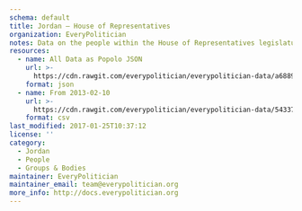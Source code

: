 ```yaml
---
schema: default
title: Jordan — House of Representatives
organization: EveryPolitician
notes: Data on the people within the House of Representatives legislature of Jordan.
resources:
  - name: All Data as Popolo JSON
    url: >-
      https://cdn.rawgit.com/everypolitician/everypolitician-data/a688941299959493f94cc2bac6cc403dddeb6525/data/Jordan/House_of_Representatives/ep-popolo-v1.0.json
    format: json
  - name: From 2013-02-10
    url: >-
      https://cdn.rawgit.com/everypolitician/everypolitician-data/54337cda7c455908954f39d1f7662d113c0a15b8/data/Jordan/House_of_Representatives/term-2013.csv
    format: csv
last_modified: 2017-01-25T10:37:12
license: ''
category:
  - Jordan
  - People
  - Groups & Bodies
maintainer: EveryPolitician
maintainer_email: team@everypolitician.org
more_info: http://docs.everypolitician.org
---
```

